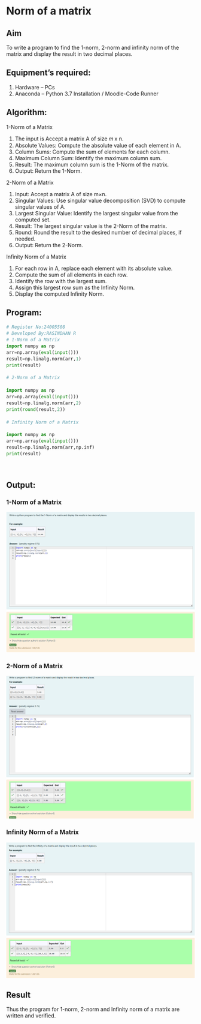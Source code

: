 # Norm of a matrix
## Aim
To write a program to find the 1-norm, 2-norm and infinity norm of the matrix and display the result in two decimal places.
## Equipment’s required:
1.	Hardware – PCs
2.	Anaconda – Python 3.7 Installation / Moodle-Code Runner
## Algorithm:
1-Norm of a Matrix
1. The input is Accept a matrix  A of size 𝑚 x n.
2. Absolute Values: Compute the absolute value of each element in A.
3. Column Sums: Compute the sum of elements for each column.
4. Maximum Column Sum: Identify the maximum column sum.
5. Result: The maximum column sum is the 1-Norm of the matrix.
6. Output: Return the 1-Norm.

2-Norm of a Matrix

1. Input: Accept a matrix  A of size  m×n.
2. Singular Values: Use singular value decomposition (SVD) to compute singular values of  A.
3. Largest Singular Value: Identify the largest singular value from the computed set.
4. Result: The largest singular value is the 2-Norm of the matrix.
5. Round: Round the result to the desired number of decimal places, if needed.
6. Output: Return the 2-Norm.

Infinity Norm of a Matrix

1. For each row in A, replace each element with its absolute value.
2. Compute the sum of all elements in each row.
3. Identify the row with the largest sum.
4. Assign this largest row sum as the Infinity Norm.
5. Display the computed Infinity Norm.
## Program:
```Python
# Register No:24005508
# Developed By:RASINDHAN R
# 1-Norm of a Matrix
import numpy as np
arr=np.array(eval(input()))
result=np.linalg.norm(arr,1)
print(result)

# 2-Norm of a Matrix

import numpy as np
arr=np.array(eval(input()))
result=np.linalg.norm(arr,2)
print(round(result,2))

# Infinity Norm of a Matrix

import numpy as np
arr=np.array(eval(input()))
result=np.linalg.norm(arr,np.inf)
print(result)




```
## Output:
### 1-Norm of a Matrix
![Output](exp-7.1.png)

### 2-Norm of a Matrix
![Output](exp-7.2.png)

### Infinity Norm of a Matrix
![Output](exp-7.3.png)

## Result
Thus the program for 1-norm, 2-norm and Infinity norm of a matrix are written and verified.
